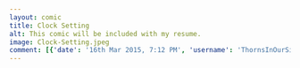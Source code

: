 ```yaml
---
layout: comic
title: Clock Setting
alt: This comic will be included with my resume.
image: Clock-Setting.jpeg
comment: [{'date': '16th Mar 2015, 7:12 PM', 'username': 'ThornsInOurSide', 'comment': 'This better be a blue tooth sewing machine!'}]
---
```

